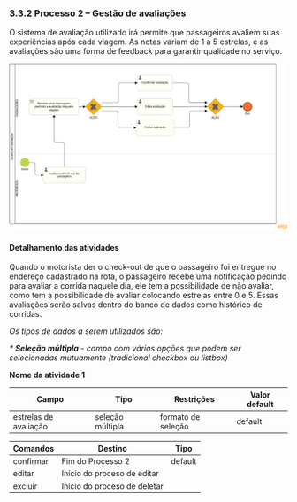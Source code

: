 ### 3.3.2 Processo 2 – Gestão de avaliações

O sistema de avaliação utilizado irá permite que passageiros avaliem suas experiências após cada viagem. As notas variam de 1 a 5 estrelas, e as avaliações são uma forma de feedback para garantir qualidade no serviço.

![Gestao de avaliacoes](images/avaliacao.png)


#### Detalhamento das atividades

Quando o motorista der o check-out de que o passageiro foi entregue no endereço cadastrado na rota, o passageiro recebe uma notificação pedindo para avaliar a corrida naquele dia, ele tem a possibilidade de não avaliar, como tem a possibilidade de avaliar colocando estrelas entre 0 e 5. Essas avaliações serão salvas dentro do banco de dados como histórico de corridas.


_Os tipos de dados a serem utilizados são:_

_* **Seleção múltipla** - campo com várias opções que podem ser selecionadas mutuamente (tradicional checkbox ou listbox)_


**Nome da atividade 1**

| **Campo**             | **Tipo**           | **Restrições**         | **Valor default** |
| ---                   | ---                | ---                    | ---               |
| estrelas de avaliação | seleção múltipla   | formato de seleção     |  default          |



| **Comandos**         |  **Destino**                   | **Tipo** |
| ---                  | ---                            | ---               |
| confirmar            | Fim do Processo 2              | default           |
| editar               | Início do proceso de editar    |                   |
| excluir              | Início do proceso de deletar   |                   |


